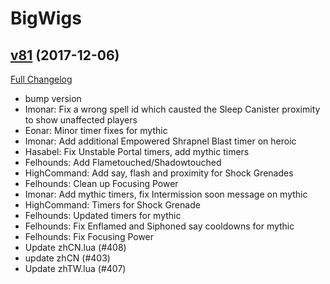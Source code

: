 # BigWigs

## [v81](https://github.com/BigWigsMods/BigWigs/tree/v81) (2017-12-06)
[Full Changelog](https://github.com/BigWigsMods/BigWigs/compare/v80.1...v81)

- bump version  
- Imonar: Fix a wrong spell id which causted the Sleep Canister proximity to show unaffected players  
- Eonar: Minor timer fixes for mythic  
- Imonar: Add additional Empowered Shrapnel Blast timer on heroic  
- Hasabel: Fix Unstable Portal timers, add mythic timers  
- Felhounds: Add Flametouched/Shadowtouched  
- HighCommand: Add say, flash and proximity for Shock Grenades  
- Felhounds: Clean up Focusing Power  
- Imonar: Add mythic timers, fix Intermission soon message on mythic  
- HighCommand: Timers for Shock Grenade  
- Felhounds: Updated timers for mythic  
- Felhounds: Fix Enflamed and Siphoned say cooldowns for mythic  
- Felhounds: Fix Focusing Power  
- Update zhCN.lua (#408)  
- update zhCN (#403)  
- Update zhTW.lua (#407)  
